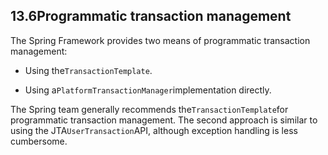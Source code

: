 ## 13.6Programmatic transaction management

The Spring Framework provides two means of programmatic transaction management:

* Using the`TransactionTemplate`.

* Using a`PlatformTransactionManager`implementation directly.

The Spring team generally recommends the`TransactionTemplate`for programmatic transaction management. The second approach is similar to using the JTA`UserTransaction`API, although exception handling is less cumbersome.

